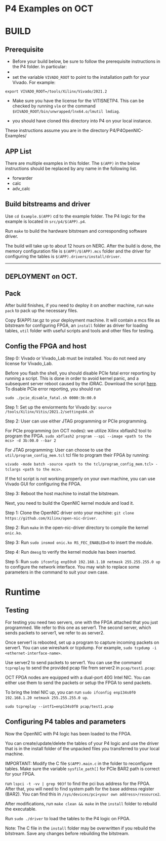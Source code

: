 # P4 Examples on OCT
# BUILD
## Prerequisite
- Before your build below,  be sure to follow the prerequisite instructions in the P4 folder.  In particular:
- 
- set the variable `VIVADO_ROOT` to  point to the installation path for your Vivado. For example:

`export VIVADO_ROOT=/tools/Xilinx/Vivado/2021.2`

- Make sure you have the license for the VITISNETP4. This can be checked by running `vlm` or the command `$VIVADO_ROOT/bin/unwrapped/lnx64.o/lmutil lmdiag`.  

- you should have cloned this directory into P4 on your local instance.  

These instructions assume you are in the directory P4/P4OpenNIC-Examples/

## APP List

There are multiple examples in this folder. The `$(APP)` in the below instructions should be replaced by any name in the following list.
- forwarder
- calc
- adv\_calc

## Build bitstreams and driver

Use `cd Example.$(APP)`  cd to the example folder. The P4 logic for the example is located in `src/p4/$(APP).p4`.

Run `make` to build the hardware bitstream and corresponding software driver.

The build will take up to about 12 hours on NERC. After the build is done, the memory configuration file is `$(APP)/$(APP).mcs` folder and the driver for configuring the tables is `$(APP).drivers/install/driver`.  

-------------------------------------------------------------
## DEPLOYMENT on OCT.  

## Pack
After build finishes, if you need to deploy it on another machine, run `make pack` to pack up the necessary files.

Copy $(APP).tar.gz to your deployment machine. It will contain a mcs file as bitstream for configuring FPGA, an `install` folder as driver for loading tables, `util` folder with useful scripts and tools and other files for testing.

## Config the FPGA and host

Step 0: Vivado or Vivado\_Lab must be installed.  You do not need any license for Vivado\_Lab.

Before you flash the shell, you should disable PCIe fatal error reporting by running a script. This is done in order to avoid kernel panic, and a subsequent server reboot caused by the iDRAC. Download the script [here](https://alexforencich.com/wiki/en/pcie/disable-fatal). To disable PCIe error reporting, you should run

`sudo ./pcie_disable_fatal.sh 0000:3b:00.0`

Step 1: Set up the enviorments for Vivado by: `source /tools/Xilinx/Vitis/2021.2/settings64.sh` 

Step 2: 
User can use either JTAG programming or PCIe programming.

For PCIe programming (on OCT nodes): we utilize Xilinx xbflash2 tool to program the FPGA. 
`sudo xbflash2 program --spi --image <path to the mcs> -d 3b:00.0 --bar 2`

For JTAG programming: User can choose to use the `util/program_config_mem.tcl` tcl file to program their FPGA by running:

`vivado -mode batch -source <path to the tcl/program_config_mem.tcl> -tclargs <path to the mcs>`.

If the tcl script is not working properly on your own machine, you can use Vivado GUI for configuring the FPGA.

Step 3: Reboot the host machine to install the bitstream.

Next,  you need to build the OpenNIC kernel module and load it.

Step 1: Clone the OpenNIC driver onto your machine: `git clone https://github.com/Xilinx/open-nic-driver`.

Step 2: Run `make` in the open-nic-driver directory to compile the kernel `onic.ko`.

Step 3: Run `sudo insmod onic.ko RS_FEC_ENABLED=0` to insert the module.

Step 4: Run `dmesg` to verify the kernel module has been inserted.

Step 5: Run `sudo ifconfig enp59s0 192.168.1.10 netmask 255.255.255.0 up` to configure the network interface. You may wish to replace some parameters in the command to suit your own case. 

# Runtime 
## Testing

For testing you need two servers, one with the FPGA attached that you just programmed.  We refer to this one as server1.  The second server, which sends packets to server1, we refer to as server2.  

Once server1 is rebooted, set up a program to capture incoming packets on server1.  You can use wireshark or tcpdump.  For example,  `sudo tcpdump -i <ethernet-interface-name>`.


Use server2 to send packets to server1. You can use the command `tcpreplay` to send the provided pcap file frem server2 in `pcap/test1.pcap`: 

OCT FPGA nodes are equipped with a dual-port 40G Intel NIC. You can either use them to send the packets or setup the FPGA to send packets. 

To bring the Intel NIC up, you can run `sudo ifconfig enp134s0f0 192.168.1.20 netmask 255.255.255.0 up`. 

 `sudo tcpreplay --intf1=enp134s0f0 pcap/test1.pcap`
 

## Configuring P4 tables and parameters

Now the OpenNIC with P4 logic has been loaded to the FPGA. 

You can create/update/delete the tables of your P4 logic and use the driver that is in the install folder of the unpacked files you transferred to your local machine. 

IMPORTANT: Modify the C file `$(APP).main.c` in the folder to reconfigure tables. Make sure the variable `sysfile_path[]` for PCIe BAR2 path is correct for your FPGA.

run `lspci -t -vv | grep 903f` to find the pci bus address for the FPGA. After that, you will need to find system path for the base address register (BAR2). You can find this in `/sys/devices/pci<your own address>/resource2`.

After modifications, run `make clean && make` in the `install` folder to rebuild the executable. 

Run `sudo ./driver` to load the tables to the P4 logic on FPGA.

Note: The C file in the `install` folder may be overwritten if you rebuild the bitstream.  Save any changes before rebuilding the bitstream.  
